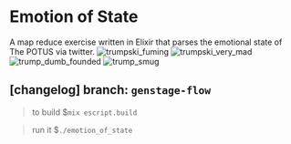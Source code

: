 # Emotion of State
A map reduce exercise written in Elixir that parses the emotional state of The POTUS via twitter.
![trumpski_fuming](https://github.com/marka2g/emotion_of_state/blob/master/trump_fuming.png)
![trumpski_very_mad](https://github.com/marka2g/emotion_of_state/blob/master/trump_very_mad.png)
![trump_dumb_founded](https://github.com/marka2g/emotion_of_state/blob/master/trump_dumb_founded.png)
![trump_smug](https://github.com/marka2g/emotion_of_state/blob/master/trump_smug.png)

## [changelog] branch: `genstage-flow`

> to build
$`mix escript.build`

> run it
$`./emotion_of_state`
